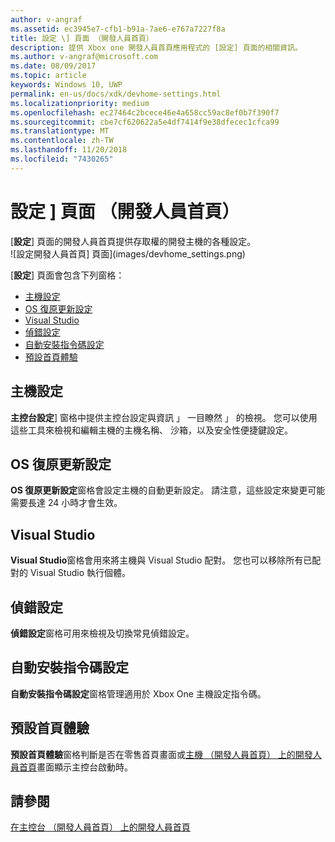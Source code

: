 ```yaml
---
author: v-angraf
ms.assetid: ec3945e7-cfb1-b91a-7ae6-e767a7227f8a
title: 設定 \] 頁面 （開發人員首頁）
description: 提供 Xbox one 開發人員首頁應用程式的 [設定] 頁面的相關資訊。
ms.author: v-angraf@microsoft.com
ms.date: 08/09/2017
ms.topic: article
keywords: Windows 10, UWP
permalink: en-us/docs/xdk/devhome-settings.html
ms.localizationpriority: medium
ms.openlocfilehash: ec27464c2bcece46e4a658cc59ac8ef0b7f390f7
ms.sourcegitcommit: cbe7cf620622a5e4df7414f9e38dfecec1cfca99
ms.translationtype: MT
ms.contentlocale: zh-TW
ms.lasthandoff: 11/20/2018
ms.locfileid: "7430265"
---
```

# <a name="settings-page-dev-home"></a>設定 \] 頁面 （開發人員首頁）
   
  
[**設定**] 頁面的開發人員首頁提供存取權的開發主機的各種設定。   
 ![設定開發人員首頁] 頁面](images/devhome_settings.png)   
  
[**設定**] 頁面會包含下列窗格：   
 
   *  [主機設定](#ID4EEB)  
   *  [OS 復原更新設定](#ID4EOB)  
   *  [Visual Studio](#ID4EYB)  
   *  [偵錯設定](#ID4ECC)  
   *  [自動安裝指令碼設定](#ID4EMC)  
   *  [預設首頁體驗](#ID4E3C)  

 
<a id="ID4EEB"></a>

   

## <a name="console-settings"></a>主機設定  
   
  
**主控台設定**] 窗格中提供主控台設定與資訊 」 一目瞭然 」 的檢視。 您可以使用這些工具來檢視和編輯主機的主機名稱、 沙箱，以及安全性便捷鍵設定。   
  
<a id="ID4EOB"></a>

   

## <a name="os-recovery-update-settings"></a>OS 復原更新設定  
   
  
**OS 復原更新設定**窗格會設定主機的自動更新設定。 請注意，這些設定來變更可能需要長達 24 小時才會生效。   
  
<a id="ID4EYB"></a>

   

## <a name="visual-studio"></a>Visual Studio  
   
  
**Visual Studio**窗格會用來將主機與 Visual Studio 配對。 您也可以移除所有已配對的 Visual Studio 執行個體。   
  
<a id="ID4ECC"></a>

   

## <a name="debug-settings"></a>偵錯設定  
   
  
**偵錯設定**窗格可用來檢視及切換常見偵錯設定。   
  
<a id="ID4EMC"></a>

   

## <a name="unattended-script-configuration"></a>自動安裝指令碼設定  
   
  
**自動安裝指令碼設定**窗格管理適用於 Xbox One 主機設定指令碼。   
  
<a id="ID4E3C"></a>

   

## <a name="default-home-experience"></a>預設首頁體驗  
   
  
**預設首頁體驗**窗格判斷是否在零售首頁畫面或[主機 （開發人員首頁） 上的開發人員首頁](dev-home.md)畫面顯示主控台啟動時。   
  
<a id="ID4EJD"></a>

   

## <a name="see-also"></a>請參閱  
 [在主控台 （開發人員首頁） 上的開發人員首頁](dev-home.md)

  